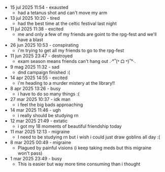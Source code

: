 
- 15 jul 2025 11:54 - exausted
    - had a tetanus shot and can't move my arm
- 13 jul 2025 10:20 - tired
    - had the best time at the celtic festival last night
- 11 jul 2025 11:38 - excited
    - me and only a few of my friends are goint to the rpg-fest and we'll have a blast
- 26 jun 2025 10:53 - conspirating
    - i'm trying to get all my friends to go to the rpg-fest
- 11 jun 2025 23:47 - destroyed
    - exam season means friends can't hang out .·°՞(˃ ᗝ ˂)՞°·.
- 9 mag 2025 11:32 - sad
    - dnd campaign finished :(
- 14 apr 2025 14:55 - excited
    - i'm heading to a murder mistery at the library!!
- 8 apr 2025 13:26 - busy
    - i have to do so many things :(
- 27 mar 2025 10:37 - idk man
    - i feel the big bads approaching
- 14 mar 2025 11:46 - ugh
    - i really should be studying rn
- 12 mar 2025 21:49 - extatic
    - i got my 18 moments of beautiful friendship today
- 11 mar 2025 12:13 - migraine
    - I need to be studying rn but i wish i could just draw goblins all day :(
- 8 mar 2025 00:49 - migraine 
    - Plagued by painful visions (i keep taking meds but this migraine won't pass)
- 1 mar 2025 23:49 - busy
    - This is easier but way more time consuming than i thought